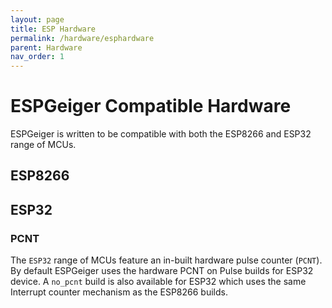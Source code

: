 ```yaml
---
layout: page
title: ESP Hardware
permalink: /hardware/esphardware
parent: Hardware
nav_order: 1
---
```


# ESPGeiger Compatible Hardware

ESPGeiger is written to be compatible with both the ESP8266 and ESP32 range of MCUs.

## ESP8266

## ESP32

### PCNT

The `ESP32` range of MCUs feature an in-built hardware pulse counter (`PCNT`). By default ESPGeiger uses the hardware PCNT on Pulse builds for ESP32 device. A `no_pcnt` build is also available for ESP32 which uses the same Interrupt counter mechanism as the ESP8266 builds.